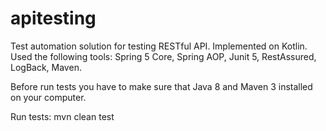 # apitesting
Test automation solution for testing RESTful API. Implemented on Kotlin.
Used the following tools: Spring 5 Core, Spring AOP, Junit 5, RestAssured, LogBack, Maven.

Before run tests you have to make sure that Java 8 and Maven 3 installed on your computer.

Run tests:
mvn clean test
